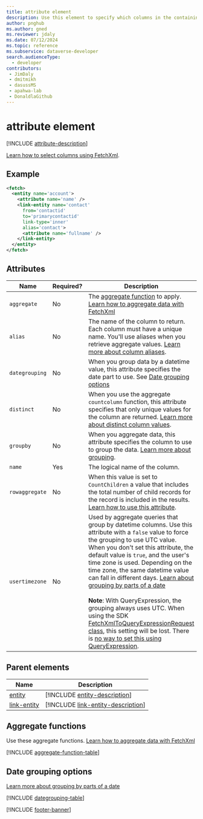 ```yaml
---
title: attribute element
description: Use this element to specify which columns in the containing entity or link-entity element should be returned.
author: pnghub
ms.author: gned
ms.reviewer: jdaly
ms.date: 07/12/2024
ms.topic: reference
ms.subservice: dataverse-developer
search.audienceType: 
  - developer
contributors:
 - JimDaly
 - dmitmikh
 - dasussMS
 - apahwa-lab
 - DonaldlaGithub
---
```

# attribute element

[!INCLUDE [attribute-description](includes/attribute-description.md)]

[Learn how to select columns using FetchXml](../select-columns.md).

## Example

```xml
<fetch>
  <entity name='account'>
    <attribute name='name' />
    <link-entity name='contact'
      from='contactid'
      to='primarycontactid'
      link-type='inner'
      alias='contact'>
      <attribute name='fullname' />
    </link-entity>
  </entity>
</fetch>
```

## Attributes

|Name|Required?|Description|
|---------|---------|---------|
|`aggregate`|No|The [aggregate function](#aggregate-functions) to apply. [Learn how to aggregate data with FetchXml](../aggregate-data.md)|
|`alias`|No|The name of the column to return. Each column must have a unique name. You'll use aliases when you retrieve aggregate values. [Learn more about column aliases](../select-columns.md#column-aliases).|
|`dategrouping`|No|When you group data by a datetime value, this attribute specifies the date part to use. See [Date grouping options](#date-grouping-options)|
|`distinct`|No|When you use the aggregate `countcolumn` function, this attribute specifies that only unique values for the column are returned. [Learn more about distinct column values](../aggregate-data.md#distinct-column-values).|
|`groupby`|No|When you aggregate data, this attribute specifies the column to use to group the data. [Learn more about grouping](../aggregate-data.md#grouping).|
|`name`|Yes|The logical name of the column.|
|`rowaggregate`|No|When this value is set to `CountChildren` a value that includes the total number of child records for the record is included in the results. [Learn how to use this attribute](../../query-hierarchical-data.md#retrieve-the-number-of-hierarchically-related-child-records).|
|`usertimezone`|No|Used by aggregate queries that group by datetime columns. Use this attribute with a `false` value to force the grouping to use UTC value. When you don't set this attribute, the default value is `true`, and the user's time zone is used. Depending on the time zone, the same datetime value can fall in different days. [Learn about grouping by parts of a date](../aggregate-data.md#grouping-by-parts-of-a-date)<br /><br />**Note**: With QueryExpression, the grouping always uses UTC. When using the SDK [FetchXmlToQueryExpressionRequest class](/dotnet/api/microsoft.crm.sdk.messages.fetchxmltoqueryexpressionrequest), this setting will be lost. There is [no way to set this using QueryExpression](../../org-service/queryexpression/aggregate-data.md#time-zone-when-grouping-by-date).|

## Parent elements

|Name|Description|
|---------|---------|
|[entity](entity.md)|[!INCLUDE [entity-description](includes/entity-description.md)]|
|[link-entity](link-entity.md)|[!INCLUDE [link-entity-description](includes/link-entity-description.md)]|


## Aggregate functions

Use these aggregate functions. [Learn how to aggregate data with FetchXml](../aggregate-data.md)

[!INCLUDE [aggregate-function-table](includes/aggregate-function-table.md)]

## Date grouping options

[Learn more about grouping by parts of a date](../aggregate-data.md#grouping-by-parts-of-a-date)

[!INCLUDE [dategrouping-table](includes/dategrouping-table.md)]

[!INCLUDE [footer-banner](../../../../includes/footer-banner.md)]